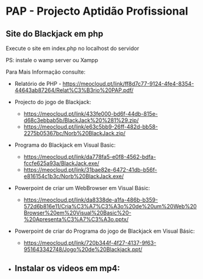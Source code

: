# PAP - Projecto Aptidão Profissional

## Site do Blackjack em php

Execute o site em index.php no localhost do servidor

PS: instale o wamp server ou Xampp

Para Mais Informação consulte:

- Relatório de PHP - https://meocloud.pt/link/ff8d7c77-9124-4fe4-8354-44643ab87264/Relat%C3%B3rio%20PAP.pdf/

- Projecto do jogo de Blackjack:
	- https://meocloud.pt/link/433fe000-bd6f-44db-815e-d68c3ebbab5b/BlackJack%20%281%29.zip/
	- https://meocloud.pt/link/e63c5bb9-26ff-482d-bb58-2275b05367bc/Norb%20BlackJack.zip/

- Programa do Blackjack em Visual Basic:
	- https://meocloud.pt/link/da778fa5-e0f8-4562-bdfa-fccfe625a93a/BlackJack.exe/
	- https://meocloud.pt/link/31bae82e-6472-41db-b56f-e816154c1b3c/Norb%20BlackJack.exe/

- Powerpoint de criar um WebBrowser em Visual Básic:
	- https://meocloud.pt/link/da8338de-a1fa-486b-b359-572d6b816e11/Cria%C3%A7%C3%A3o%20de%20um%20Web%20Browser%20em%20Visual%20Basic%20-%20Apresenta%C3%A7%C3%A3o.pptx/

- Powerpoint de criar do Programa do jogo de Blackjack em Visual Básic:
	- https://meocloud.pt/link/720b344f-4f27-4137-9f63-951643342748/Jogo%20de%20Blackjack.ppt/

- Instalar os videos em mp4:
	- 



